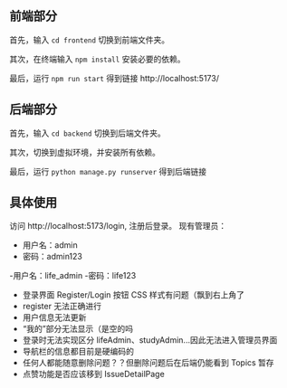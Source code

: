 ## 前端部分

首先，输入 `cd frontend` 切换到前端文件夹。

其次，在终端输入 `npm install` 安装必要的依赖。

最后，运行 `npm run start` 得到链接 http://localhost:5173/

## 后端部分

首先，输入 `cd backend` 切换到后端文件夹。

其次，切换到虚拟环境，并安装所有依赖。

最后，运行 `python manage.py runserver` 得到后端链接

## 具体使用

访问 http://localhost:5173/login, 注册后登录。
现有管理员：

- 用户名：admin
- 密码：admin123

-用户名：life_admin -密码：life123

- 登录界面 Register/Login 按钮 CSS 样式有问题（飘到右上角了
- register 无法正确进行
- 用户信息无法更新
- “我的”部分无法显示（是空的吗
- 登录时无法实现区分 lifeAdmin、studyAdmin...因此无法进入管理员界面
- 导航栏的信息都目前是硬编码的
- 任何人都能随意删除问题？？但删除问题后在后端仍能看到 Topics 暂存
- 点赞功能是否应该移到 IssueDetailPage
